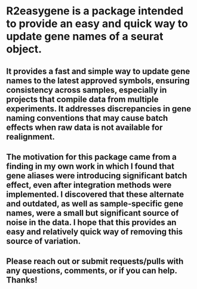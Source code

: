 # R2easygene is a package intended to provide an easy and quick way to update gene names of a seurat object.

## It provides a fast and simple way to update gene names to the latest approved symbols, ensuring consistency across samples, especially in projects that compile data from multiple experiments. It addresses discrepancies in gene naming conventions that may cause batch effects when raw data is not available for realignment.

## The motivation for this package came from a finding in my own work in which I found that gene aliases were introducing significant batch effect, even after integration methods were implemented. I discovered that these alternate and outdated, as well as sample-specific gene names, were a small but significant source of noise in the data. I hope that this provides an easy and relatively quick way of removing this source of variation.




## Please reach out or submit requests/pulls with any questions, comments, or if you can help. Thanks!
